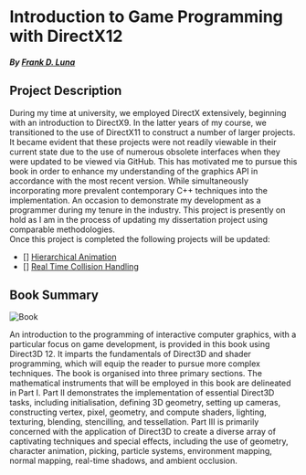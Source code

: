 # Introduction to Game Programming with DirectX12
##### By [Frank D. Luna](https://dl.acm.org/doi/book/10.5555/2988380)
## Project Description
During my time at university, we employed DirectX extensively, beginning with an introduction to DirectX9. In the latter years of my course, we transitioned to the use of DirectX11 to construct a number of larger projects. It became evident that these projects were not readily viewable in their current state due to the use of numerous obsolete interfaces when they were updated to be viewed via GitHub. This has motivated me to pursue this book in order to enhance my understanding of the graphics API in accordance with the most recent version. While simultaneously incorporating more prevalent contemporary C++ techniques into the implementation. An occasion to demonstrate my development as a programmer during my tenure in the industry. This project is presently on hold as I am in the process of updating my dissertation project using comparable methodologies.\
Once this project is completed the following projects will be updated:
- [] [Hierarchical Animation](https://github.com/MoAgilah/Hierarchical-Animation)
- [] [Real Time Collision Handling](https://github.com/MoAgilah/Real-Time-Collision-Handling)

## Book Summary
![Book](https://github.com/user-attachments/assets/42b1bc2b-d4c8-4c88-8e51-8831f0960ba4)

An introduction to the programming of interactive computer graphics, with a particular focus on game development, is provided in this book using Direct3D 12. It imparts the fundamentals of Direct3D and shader programming, which will equip the reader to pursue more complex techniques. The book is organised into three primary sections. The mathematical instruments that will be employed in this book are delineated in Part I. Part II demonstrates the implementation of essential Direct3D tasks, including initialisation, defining 3D geometry, setting up cameras, constructing vertex, pixel, geometry, and compute shaders, lighting, texturing, blending, stencilling, and tessellation. Part III is primarily concerned with the application of Direct3D to create a diverse array of captivating techniques and special effects, including the use of geometry, character animation, picking, particle systems, environment mapping, normal mapping, real-time shadows, and ambient occlusion.
